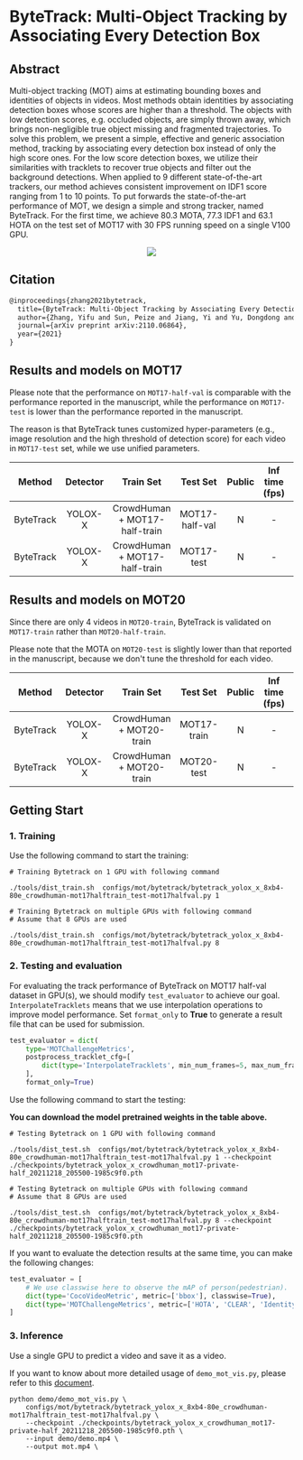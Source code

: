 # ByteTrack: Multi-Object Tracking by Associating Every Detection Box

## Abstract

<!-- [ABSTRACT] -->

Multi-object tracking (MOT) aims at estimating bounding boxes and identities of objects in videos. Most methods obtain identities by associating detection boxes whose scores are higher than a threshold. The objects with low detection scores, e.g. occluded objects, are simply thrown away, which brings non-negligible true object missing and fragmented trajectories. To solve this problem, we present a simple, effective and generic association method, tracking by associating every detection box instead of only the high score ones. For the low score detection boxes, we utilize their similarities with tracklets to recover true objects and filter out the background detections. When applied to 9 different state-of-the-art trackers, our method achieves consistent improvement on IDF1 score ranging from 1 to 10 points. To put forwards the state-of-the-art performance of MOT, we design a simple and strong tracker, named ByteTrack. For the first time, we achieve 80.3 MOTA, 77.3 IDF1 and 63.1 HOTA on the test set of MOT17 with 30 FPS running speed on a single V100 GPU.

<!-- [IMAGE] -->

<div align="center">
  <img src="https://user-images.githubusercontent.com/26813582/147467498-b8d16d8c-8472-4830-8bac-b107c49f7c6f.png"/>
</div>

## Citation

<!-- [ALGORITHM] -->

```latex
@inproceedings{zhang2021bytetrack,
  title={ByteTrack: Multi-Object Tracking by Associating Every Detection Box},
  author={Zhang, Yifu and Sun, Peize and Jiang, Yi and Yu, Dongdong and Yuan, Zehuan and Luo, Ping and Liu, Wenyu and Wang, Xinggang},
  journal={arXiv preprint arXiv:2110.06864},
  year={2021}
}
```

## Results and models on MOT17

Please note that the performance on `MOT17-half-val` is comparable with the performance reported in the manuscript, while the performance on `MOT17-test` is lower than the performance reported in the manuscript.

The reason is that ByteTrack tunes customized hyper-parameters (e.g., image resolution and the high threshold of detection score) for each video in `MOT17-test` set, while we use unified parameters.

|  Method   | Detector |           Train Set           |    Test Set    | Public | Inf time (fps) | HOTA | MOTA | IDF1 |  FP   |  FN   | IDSw. |                            Config                            |                                                                                                                                                           Download                                                                                                                                                           |
| :-------: | :------: | :---------------------------: | :------------: | :----: | :------------: | :--: | :--: | :--: | :---: | :---: | :---: | :----------------------------------------------------------: | :--------------------------------------------------------------------------------------------------------------------------------------------------------------------------------------------------------------------------------------------------------------------------------------------------------------------------: |
| ByteTrack | YOLOX-X  | CrowdHuman + MOT17-half-train | MOT17-half-val |   N    |       -        | 67.7 | 78.6 | 79.2 | 12909 | 21024 |  666  | [config](bytetrack_yolox_x_crowdhuman_mot17-private-half.py) | [model](https://download.openmmlab.com/mmtracking/mot/bytetrack/bytetrack_yolox_x/bytetrack_yolox_x_crowdhuman_mot17-private-half_20211218_205500-1985c9f0.pth) \| [log](https://download.openmmlab.com/mmtracking/mot/bytetrack/bytetrack_yolox_x/bytetrack_yolox_x_crowdhuman_mot17-private-half_20211218_205500.log.json) |
| ByteTrack | YOLOX-X  | CrowdHuman + MOT17-half-train |   MOT17-test   |   N    |       -        | 61.7 | 78.1 | 74.8 | 36705 | 85032 | 2049  |   [config](bytetrack_yolox_x_crowdhuman_mot17-private.py)    | [model](https://download.openmmlab.com/mmtracking/mot/bytetrack/bytetrack_yolox_x/bytetrack_yolox_x_crowdhuman_mot17-private-half_20211218_205500-1985c9f0.pth) \| [log](https://download.openmmlab.com/mmtracking/mot/bytetrack/bytetrack_yolox_x/bytetrack_yolox_x_crowdhuman_mot17-private-half_20211218_205500.log.json) |

## Results and models on MOT20

Since there are only 4 videos in `MOT20-train`, ByteTrack is validated on `MOT17-train` rather than `MOT20-half-train`.

Please note that the MOTA on `MOT20-test` is slightly lower than that reported in the manuscript, because we don't tune the threshold for each video.

|  Method   | Detector |        Train Set         |  Test Set   | Public | Inf time (fps) | HOTA | MOTA | IDF1 |   FP   |   FN   | IDSw. |                         Config                          |                                                                                                                                                      Download                                                                                                                                                      |
| :-------: | :------: | :----------------------: | :---------: | :----: | :------------: | :--: | :--: | :--: | :----: | :----: | :---: | :-----------------------------------------------------: | :----------------------------------------------------------------------------------------------------------------------------------------------------------------------------------------------------------------------------------------------------------------------------------------------------------------: |
| ByteTrack | YOLOX-X  | CrowdHuman + MOT20-train | MOT17-train |   N    |       -        | 57.3 | 64.9 | 71.8 | 33,747 | 83,385 | 1,263 | [config](bytetrack_yolox_x_crowdhuman_mot20-private.py) | [model](https://download.openmmlab.com/mmtracking/mot/bytetrack/bytetrack_yolox_x/bytetrack_yolox_x_crowdhuman_mot20-private_20220506_101040-9ce38a60.pth) \| [log](https://download.openmmlab.com/mmtracking/mot/bytetrack/bytetrack_yolox_x/bytetrack_yolox_x_crowdhuman_mot20-private_20220506_101040.log.json) |
| ByteTrack | YOLOX-X  | CrowdHuman + MOT20-train | MOT20-test  |   N    |       -        | 61.5 | 77.0 | 75.4 | 33,083 | 84,433 | 1,345 | [config](bytetrack_yolox_x_crowdhuman_mot20-private.py) | [model](https://download.openmmlab.com/mmtracking/mot/bytetrack/bytetrack_yolox_x/bytetrack_yolox_x_crowdhuman_mot20-private_20220506_101040-9ce38a60.pth) \| [log](https://download.openmmlab.com/mmtracking/mot/bytetrack/bytetrack_yolox_x/bytetrack_yolox_x_crowdhuman_mot20-private_20220506_101040.log.json) |

## Getting Start

### 1. Training

Use the following command to start the training:

```shell
# Training Bytetrack on 1 GPU with following command

./tools/dist_train.sh  configs/mot/bytetrack/bytetrack_yolox_x_8xb4-80e_crowdhuman-mot17halftrain_test-mot17halfval.py 1

# Training Bytetrack on multiple GPUs with following command
# Assume that 8 GPUs are used

./tools/dist_train.sh  configs/mot/bytetrack/bytetrack_yolox_x_8xb4-80e_crowdhuman-mot17halftrain_test-mot17halfval.py 8
```

### 2. Testing and evaluation

For evaluating the track performance of ByteTrack on MOT17 half-val dataset in GPU(s), we should modify `test_evaluator` to achieve our goal. `InterpolateTracklets` means that we use interpolation operations to improve model performance. Set `format_only` to **True** to generate a result file that can be used for submission.

```python
test_evaluator = dict(
    type='MOTChallengeMetrics',
    postprocess_tracklet_cfg=[
        dict(type='InterpolateTracklets', min_num_frames=5, max_num_frames=20)
    ],
    format_only=True)
```

Use the following command to start the testing:

**You can download the model pretrained weights in the table above.**

```shell
# Testing Bytetrack on 1 GPU with following command

./tools/dist_test.sh  configs/mot/bytetrack/bytetrack_yolox_x_8xb4-80e_crowdhuman-mot17halftrain_test-mot17halfval.py 1 --checkpoint ./checkpoints/bytetrack_yolox_x_crowdhuman_mot17-private-half_20211218_205500-1985c9f0.pth

# Testing Bytetrack on multiple GPUs with following command
# Assume that 8 GPUs are used

./tools/dist_test.sh  configs/mot/bytetrack/bytetrack_yolox_x_8xb4-80e_crowdhuman-mot17halftrain_test-mot17halfval.py 8 --checkpoint ./checkpoints/bytetrack_yolox_x_crowdhuman_mot17-private-half_20211218_205500-1985c9f0.pth
```

If you want to evaluate the detection results at the same time, you can make the following changes:

```python
test_evaluator = [
    # We use classwise here to observe the mAP of person(pedestrian).
    dict(type='CocoVideoMetric', metric=['bbox'], classwise=True),
    dict(type='MOTChallengeMetrics', metric=['HOTA', 'CLEAR', 'Identity'])
]
```

### 3. Inference

Use a single GPU to predict a video and save it as a video.

If you want to know about more detailed usage of `demo_mot_vis.py`, please refer to this [document](../../../docs/en/user_guides/3_inference.md).

```shell
python demo/demo_mot_vis.py \
    configs/mot/bytetrack/bytetrack_yolox_x_8xb4-80e_crowdhuman-mot17halftrain_test-mot17halfval.py \
    --checkpoint ./checkpoints/bytetrack_yolox_x_crowdhuman_mot17-private-half_20211218_205500-1985c9f0.pth \
    --input demo/demo.mp4 \
    --output mot.mp4 \
```
